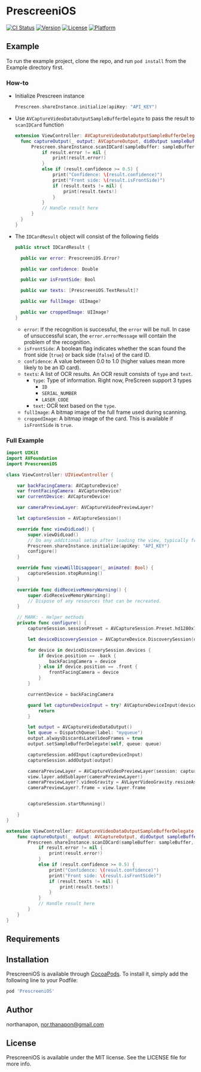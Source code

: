 # PrescreeniOS

[![CI Status](https://img.shields.io/travis/northanapon/PrescreeniOS.svg?style=flat)](https://travis-ci.org/northanapon/PrescreeniOS)
[![Version](https://img.shields.io/cocoapods/v/PrescreeniOS.svg?style=flat)](https://cocoapods.org/pods/PrescreeniOS)
[![License](https://img.shields.io/cocoapods/l/PrescreeniOS.svg?style=flat)](https://cocoapods.org/pods/PrescreeniOS)
[![Platform](https://img.shields.io/cocoapods/p/PrescreeniOS.svg?style=flat)](https://cocoapods.org/pods/PrescreeniOS)

## Example

To run the example project, clone the repo, and run `pod install` from the Example directory first.

### How-to

- Initialize Prescreen instance

  ```swift
  Prescreen.shareInstance.initialize(apiKey: "API_KEY")
  ```

- Use `AVCaptureVideoDataOutputSampleBufferDelegate` to pass the result to `scanIDCard` function

  ```swift
  extension ViewController: AVCaptureVideoDataOutputSampleBufferDelegate {
    func captureOutput(_ output: AVCaptureOutput, didOutput sampleBuffer: CMSampleBuffer, from connection: AVCaptureConnection) {
        Prescreen.shareInstance.scanIDCard(sampleBuffer: sampleBuffer, cameraPosition: self.currentDevice.position) { result in
            if result.error != nil {
                print(result.error!)
            }
            else if (result.confidence >= 0.5) {
                print("Confidence: \(result.confidence)")
                print("Front side: \(result.isFrontSide)")
                if (result.texts != nil) {
                    print(result.texts!)
                }
            }
            // Handle result here
        }
    }
  }
  ```

- The `IDCardResult` object will consist of the following fields

  ```swift
  public struct IDCardResult {

    public var error: PrescreeniOS.Error?

    public var confidence: Double

    public var isFrontSide: Bool

    public var texts: [PrescreeniOS.TextResult]?

    public var fullImage: UIImage?

    public var croppedImage: UIImage?
  }
  ```

  - `error`: If the recognition is successful, the `error` will be null. In case of unsuccessful scan, the `error.errorMessage` will contain the problem of the recognition.
  - `isFrontSide`: A boolean flag indicates whether the scan found the front side (`true`) or back side (`false`) of the card ID.
  - `confidence`: A value between 0.0 to 1.0 (higher values mean more likely to be an ID card).
  - `texts`: A list of OCR results. An OCR result consists of `type` and `text`.
    - `type`: Type of information. Right now, PreScreen support 3 types
      - `ID`
      - `SERIAL_NUMBER`
      - `LASER_CODE`
    - `text`: OCR text based on the `type`.
  - `fullImage`: A bitmap image of the full frame used during scanning.
  - `croppedImage`: A bitmap image of the card. This is available if `isFrontSide` is `true`.

### Full Example

```swift
import UIKit
import AVFoundation
import PrescreeniOS

class ViewController: UIViewController {

    var backFacingCamera: AVCaptureDevice?
    var frontFacingCamera: AVCaptureDevice?
    var currentDevice: AVCaptureDevice!

    var cameraPreviewLayer: AVCaptureVideoPreviewLayer?

    let captureSession = AVCaptureSession()

    override func viewDidLoad() {
        super.viewDidLoad()
        // Do any additional setup after loading the view, typically from a nib.
        Prescreen.shareInstance.initialize(apiKey: "API_KEY")
        configure()
    }

    override func viewWillDisappear(_ animated: Bool) {
        captureSession.stopRunning()
    }

    override func didReceiveMemoryWarning() {
        super.didReceiveMemoryWarning()
        // Dispose of any resources that can be recreated.
    }

    // MARK: - Helper methods
    private func configure() {
        captureSession.sessionPreset = AVCaptureSession.Preset.hd1280x720

        let deviceDiscoverySession = AVCaptureDevice.DiscoverySession(deviceTypes: [.builtInTelephotoCamera,.builtInWideAngleCamera], mediaType: AVMediaType.video, position: .unspecified)

        for device in deviceDiscoverySession.devices {
            if device.position == .back {
                backFacingCamera = device
            } else if device.position == .front {
                frontFacingCamera = device
            }
        }

        currentDevice = backFacingCamera

        guard let captureDeviceInput = try? AVCaptureDeviceInput(device: currentDevice) else {
            return
        }

        let output = AVCaptureVideoDataOutput()
        let queue = DispatchQueue(label: "myqueue")
        output.alwaysDiscardsLateVideoFrames = true
        output.setSampleBufferDelegate(self, queue: queue)

        captureSession.addInput(captureDeviceInput)
        captureSession.addOutput(output)

        cameraPreviewLayer = AVCaptureVideoPreviewLayer(session: captureSession)
        view.layer.addSublayer(cameraPreviewLayer!)
        cameraPreviewLayer?.videoGravity = AVLayerVideoGravity.resizeAspectFill
        cameraPreviewLayer?.frame = view.layer.frame


        captureSession.startRunning()

    }
}

extension ViewController: AVCaptureVideoDataOutputSampleBufferDelegate {
    func captureOutput(_ output: AVCaptureOutput, didOutput sampleBuffer: CMSampleBuffer, from connection: AVCaptureConnection) {
        Prescreen.shareInstance.scanIDCard(sampleBuffer: sampleBuffer, cameraPosition: self.currentDevice.position) { result in
            if result.error != nil {
                print(result.error!)
            }
            else if (result.confidence >= 0.5) {
                print("Confidence: \(result.confidence)")
                print("Front side: \(result.isFrontSide)")
                if (result.texts != nil) {
                    print(result.texts!)
                }
            }
            // Handle result here
        }
    }
}
```

## Requirements

## Installation

PrescreeniOS is available through [CocoaPods](https://cocoapods.org). To install
it, simply add the following line to your Podfile:

```ruby
pod 'PrescreeniOS'
```

## Author

northanapon, nor.thanapon@gmail.com

## License

PrescreeniOS is available under the MIT license. See the LICENSE file for more info.
